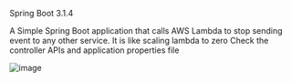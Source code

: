 Spring Boot 3.1.4

A Simple Spring Boot application that calls AWS Lambda to stop sending event to any other service.
It is like scaling lambda to zero
Check the controller APIs and application properties file


![image](https://github.com/srss-pocs/springboot-lambda-integration/assets/145287517/30a9d70b-e0c3-4c18-85b3-78b64025d0e4)
